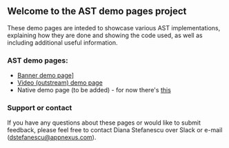 ## Welcome to the AST demo pages project

These demo pages are inteded to showcase various AST implementations, explaining how they are done and showing the code used, as well as including additional useful information.

### AST demo pages:

- <a href="https://dstefanescu7.github.io/AST-demo-pages/banner_ast_demo_page.html" target="_blank">Banner demo page]</a>
- <a href="https://dstefanescu7.github.io/AST-demo-pages/video_outstream_ast_demo_page.html" target="_blank">Video (outstream) demo page</a>
- Native demo page (to be added) - for now there's <a href="https://appnexus.github.io/native-ad-examples/" target="_blank">this</a>

### Support or contact

If you have any questions about these pages or would like to submit feedback, please feel free to contact Diana Stefanescu over Slack or e-mail (dstefanescu@appnexus.com).

